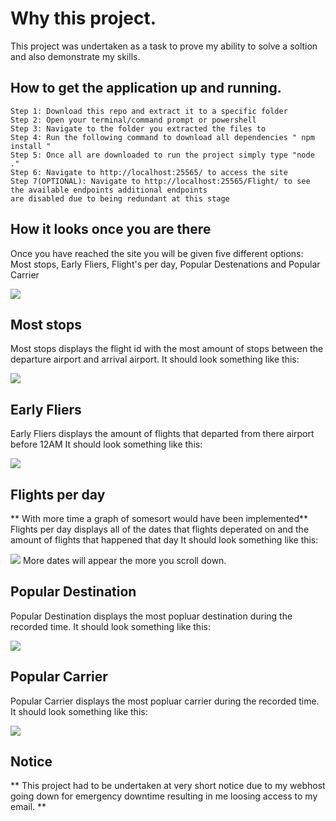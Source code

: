 # Why this project.
This project was undertaken as a task to prove my ability to solve a soltion and also demonstrate my skills.

## How to get the application up and running.
```
Step 1: Download this repo and extract it to a specific folder
Step 2: Open your terminal/command prompt or powershell
Step 3: Navigate to the folder you extracted the files to
Step 4: Run the following command to download all dependencies " npm install "
Step 5: Once all are downloaded to run the project simply type "node ."
Step 6: Navigate to http://localhost:25565/ to access the site 
Step 7(OPTIONAL): Navigate to http://localhost:25565/Flight/ to see the available endpoints additional endpoints 
are disabled due to being redundant at this stage
```

## How it looks once you are there
Once you have reached the site you will be given five different options: 
Most stops, Early Fliers, Flight's per day, Popular Destenations and Popular Carrier

<img src="https://i.imgur.com/Zb8oGL4.png"></img>

## Most stops
Most stops displays the flight id with the most amount of stops between the departure airport and arrival airport.
It should look something like this:

<img src="https://i.imgur.com/RU4zpgs.png"></img>

## Early Fliers
Early Fliers displays the amount of flights that departed from there airport before 12AM
It should look something like this:

<img src="https://i.imgur.com/RRd43sx.png"></img>

## Flights per day
** With more time a graph of somesort would have been implemented**
Flights per day displays all of the dates that flights deperated on and the amount of flights that happened that day
It should look something like this:

<img src="https://i.imgur.com/PtQVoxa.png"></img>
More dates will appear the more you scroll down.

## Popular Destination
Popular Destination displays the most popluar destination during the recorded time.
It should look something like this:

<img src="https://i.imgur.com/iwFP2sa.png"></img>

## Popular Carrier
Popular Carrier displays the most popluar carrier during the recorded time.
It should look something like this:

<img src="https://i.imgur.com/xpFxCrk.png"></img>

## Notice
** This project had to be undertaken at very short notice due to my webhost going down for emergency downtime resulting in me loosing access to my email. **
